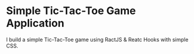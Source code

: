 # Simple Tic-Tac-Toe Game Application

I build a simple Tic-Tac-Toe game using RactJS & Reatc Hooks with simple CSS.  

 

